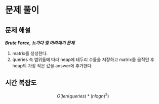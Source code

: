   # 문제 풀이

## 문제 해설

***Brute Force, 노가다 및 머리깨기 문제***

1. matrix를 생성한다.
2. queries 속 범위들에 따라 heap에 테두리 수들을 저장하고 matrix를 움직인 후 heap의 가장 작은 값을 answer에 추가한다.

## 시간 복잡도

$$O(len(queries)*(nlogn)^2)$$


